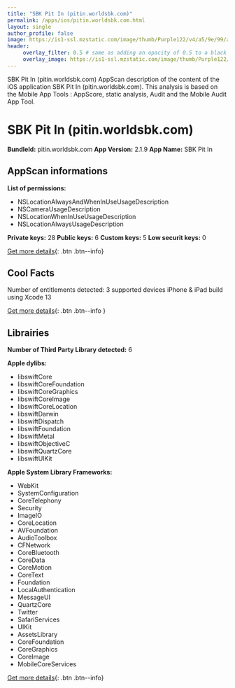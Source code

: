 ```yaml
---
title: "SBK Pit In (pitin.worldsbk.com)"
permalink: /apps/ios/pitin.worldsbk.com.html
layout: single
author_profile: false
image: https://is1-ssl.mzstatic.com/image/thumb/Purple122/v4/a5/9e/99/a59e9995-f151-ac70-3aa3-3197a08317d1/AppIcon-0-0-1x_U007emarketing-0-0-0-10-0-0-sRGB-0-0-0-GLES2_U002c0-512MB-85-220-0-0.png/512x512bb.jpg
header: 
     overlay_filter: 0.5 # same as adding an opacity of 0.5 to a black background
     overlay_image: https://is1-ssl.mzstatic.com/image/thumb/Purple122/v4/a5/9e/99/a59e9995-f151-ac70-3aa3-3197a08317d1/AppIcon-0-0-1x_U007emarketing-0-0-0-10-0-0-sRGB-0-0-0-GLES2_U002c0-512MB-85-220-0-0.png/512x512bb.jpg
---
```

SBK Pit In (pitin.worldsbk.com) AppScan description of the content of the iOS application SBK Pit In (pitin.worldsbk.com). This analysis is based on the Mobile App Tools : AppScore, static analysis, Audit and the Mobile Audit App Tool.

# SBK Pit In (pitin.worldsbk.com)

**BundleId:** pitin.worldsbk.com
**App Version:** 2.1.9
**App Name:** SBK Pit In


## AppScan informations 

**List of permissions:** 
- NSLocationAlwaysAndWhenInUseUsageDescription
- NSCameraUsageDescription
- NSLocationWhenInUseUsageDescription
- NSLocationAlwaysUsageDescription
  
  
**Private keys:** 28
**Public keys:** 6
**Custom keys:** 5
**Low securit keys:** 0
  
[Get more details](/pricing.html){: .btn .btn--info}

## Cool Facts

Number of entitlements detected: 3
supported devices iPhone & iPad
build using Xcode 13
  
[Get more details](/pricing.html){: .btn .btn--info }

## Librairies 
**Number of Third Party Library detected:** 6


**Apple dylibs:**
- libswiftCore
- libswiftCoreFoundation
- libswiftCoreGraphics
- libswiftCoreImage
- libswiftCoreLocation
- libswiftDarwin
- libswiftDispatch
- libswiftFoundation
- libswiftMetal
- libswiftObjectiveC
- libswiftQuartzCore
- libswiftUIKit


**Apple System Library Frameworks:**
- WebKit
- SystemConfiguration
- CoreTelephony
- Security
- ImageIO
- CoreLocation
- AVFoundation
- AudioToolbox
- CFNetwork
- CoreBluetooth
- CoreData
- CoreMotion
- CoreText
- Foundation
- LocalAuthentication
- MessageUI
- QuartzCore
- Twitter
- SafariServices
- UIKit
- AssetsLibrary
- CoreFoundation
- CoreGraphics
- CoreImage
- MobileCoreServices


  
[Get more details](/pricing.html){: .btn .btn--info}

